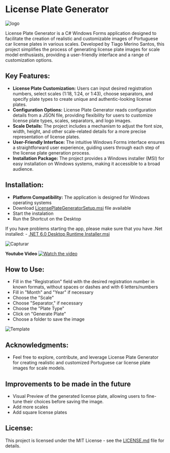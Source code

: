 # License Plate Generator
![logo](https://github.com/tiagomerinosantos/LicensePlateGenerator/assets/90798124/4d329821-a3e3-49fd-bbf5-a8cac79482e5)

License Plate Generator is a C# Windows Forms application designed to facilitate the creation of realistic and customizable images of Portuguese car license plates in various scales. Developed by Tiago Merino Santos, this project simplifies the process of generating license plate images for scale model enthusiasts, providing a user-friendly interface and a range of customization options.

## Key Features:
- **License Plate Customization:** Users can input desired registration numbers, select scales (1:18, 1:24, or 1:43), choose separators, and specify plate types to create unique and authentic-looking license plates.
- **Configuration Options:** License Plate Generator reads configuration details from a JSON file, providing flexibility for users to customize license plate types, scales, separators, and logo images.
- **Scale Details:** The project includes a mechanism to adjust the font size, width, height, and other scale-related details for a more precise representation of license plates.
- **User-Friendly Interface:** The intuitive Windows Forms interface ensures a straightforward user experience, guiding users through each step of the license plate generation process.
- **Installation Package:** The project provides a Windows installer (MSI) for easy installation on Windows systems, making it accessible to a broad audience.

## Installation:
- **Platform Compatibility:** The application is designed for Windows operating systems
- Download <a id="raw-url" href="https://github.com/tiagomerinosantos/LicensePlateGenerator/releases/">LicensePlateGeneratorSetup.msi</a> file available
- Start the instalation
- Run the Shortcut on the Desktop

 If you have problems starting the app, please make sure that you have .Net installed: - 
<a id="raw-url" href="https://github.com/tiagomerinosantos/LicensePlateGenerator/releases/">.NET 6.0 Desktop Runtime Installer.msi</a>
 
![Capturar](https://github.com/tiagomerinosantos/LicensePlateGenerator/assets/90798124/93550324-5f2c-4d80-8884-f34ac9e66f33)

**Youtube Video**
[![Watch the video](https://img.youtube.com/vi/kxXwmLfJUKU/maxresdefault.jpg)](https://youtu.be/kxXwmLfJUKU)

## How to Use:
- Fill in the "Registration" field with the desired registration number in known formats, without spaces or dashes and with 6 letters/numbers
- Fill in "Month" and "Year" if necessary
- Choose the "Scale"
- Choose "Separator," if necessary
- Choose the "Plate Type"
- Click on "Generate Plate"
- Choose a folder to save the image

![Template](https://github.com/tiagomerinosantos/LicensePlateGenerator/assets/90798124/6be66e9d-5068-4551-a2fe-5366d583d766)

## Acknowledgments:
- Feel free to explore, contribute, and leverage License Plate Generator for creating realistic and customized Portuguese car license plate images for scale models.

## Improvements to be made in the future
- Visual Preview of the generated license plate, allowing users to fine-tune their choices before saving the image.
- Add more scales
- Add square license plates

 
## License:
This project is licensed under the MIT License - see the [LICENSE.md](LICENSE.md) file for details.
